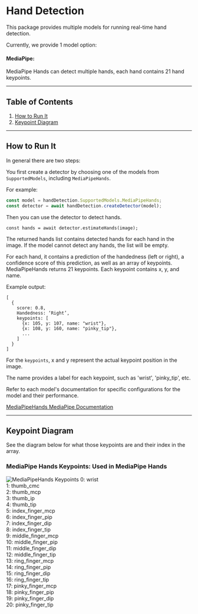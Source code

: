 # Hand Detection

This package provides multiple models for running real-time hand detection.

Currently, we provide 1 model option:

#### MediaPipe:
MediaPipe Hands can detect multiple hands, each hand contains 21 hand keypoints.

-------------------------------------------------------------------------------
## Table of Contents
1. [How to Run It](#how-to-run-it)
2. [Keypoint Diagram](#keypoint-diagram)

-------------------------------------------------------------------------------
## How to Run It
In general there are two steps:

You first create a detector by choosing one of the models from `SupportedModels`,
including `MediaPipeHands`.

For example:

```javascript
const model = handDetection.SupportedModels.MediaPipeHands;
const detector = await handDetection.createDetector(model);
```

Then you can use the detector to detect hands.

```
const hands = await detector.estimateHands(image);
```

The returned hands list contains detected hands for each hand in the image.
If the model cannot detect any hands, the list will be empty.

For each hand, it contains a prediction of the handedness (left or right), a confidence score of this prediction, as well as an array of keypoints.
MediaPipeHands returns 21 keypoints.
Each keypoint contains x, y, and name.

Example output:
```
[
  {
    score: 0.8,
    Handedness: ‘Right’,
    keypoints: [
      {x: 105, y: 107, name: "wrist"},
      {x: 108, y: 160, name: "pinky_tip"},
      ...
    ]
  }
]
```

For the `keypoints`, x and y represent the actual keypoint position in the image.

The name provides a label for each keypoint, such as 'wrist', 'pinky_tip', etc.

Refer to each model's documentation for specific configurations for the model
and their performance.

[MediaPipeHands MediaPipe Documentation](https://github.com/tensorflow/tfjs-models/tree/master/hand-detection/src/mediapipe)

-------------------------------------------------------------------------------

## Keypoint Diagram
See the diagram below for what those keypoints are and their index in the array.

### MediaPipe Hands Keypoints: Used in MediaPipe Hands
![MediaPipeHands Keypoints](https://google.github.io/mediapipe/images/mobile/hand_landmarks.png)
0: wrist  \
1: thumb_cmc \
2: thumb_mcp  \
3: thumb_ip  \
4: thumb_tip  \
5: index_finger_mcp  \
6: index_finger_pip  \
7: index_finger_dip  \
8: index_finger_tip  \
9: middle_finger_mcp  \
10: middle_finger_pip  \
11: middle_finger_dip  \
12: middle_finger_tip  \
13: ring_finger_mcp  \
14: ring_finger_pip  \
15: ring_finger_dip  \
16: ring_finger_tip  \
17: pinky_finger_mcp  \
18: pinky_finger_pip  \
19: pinky_finger_dip  \
20: pinky_finger_tip
